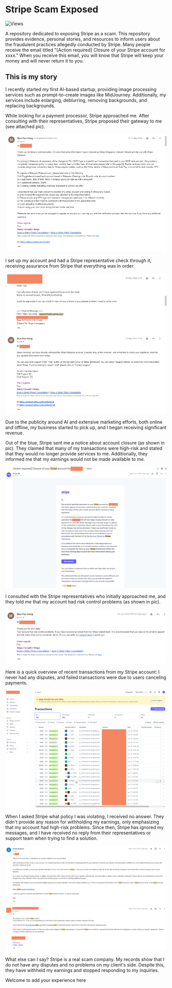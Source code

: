 # Stripe Scam Exposed

![Views](https://hits.dwyl.com/gsw85/Stripe-Scam-Exposed.svg?label=views)

A repository dedicated to exposing Stripe as a scam. This repository provides evidence, personal stories, and resources to inform users about the fraudulent practices allegedly conducted by Stripe. Many people receive the email titled "[Action required] Closure of your Stripe account for xxxx." When you receive this email, you will know that Stripe will keep your money and will never return it to you.

## This is my story
I recently started my first AI-based startup, providing image processing services such as prompt-to-create images like MidJourney. Additionally, my services include enlarging, deblurring, removing backgrounds, and replacing backgrounds.

While looking for a payment processor, Stripe approached me.
After consulting with their representatives, Stripe proposed their gateway to me (see attached pic).

![Communication with stripe](https://github.com/gsw85/Stripe-Scam-Exposed/blob/main/proof/2024-06-sw/stripe_1.png)

I set up my account and had a Stripe representative check through it,
receiving assurance from Stripe that everything was in order.

![Communication and confirm by stripe](https://github.com/gsw85/Stripe-Scam-Exposed/blob/main/proof/2024-06-sw/stripe_2.png)

Due to the publicity around AI and extensive marketing efforts, both online and offline, my business started to pick up, and I began receiving significant revenue.

Out of the blue, Stripe sent me a notice about account closure (as shown in pic).
They claimed that many of my transactions were high-risk and stated that they would no longer provide services to me.
Additionally, they informed me that my earnings would not be made available to me.

![Closure of your stripe account](https://github.com/gsw85/Stripe-Scam-Exposed/blob/main/proof/2024-06-sw/stripe_3.png)

I consulted with the Stripe representatives who initially approached me,
and they told me that my account had risk control problems (as shown in pic).

![Stripe support is useless](https://github.com/gsw85/Stripe-Scam-Exposed/blob/main/proof/2024-06-sw/stripe_4.png)

Here is a quick overview of recent transactions from my Stripe account:
I never had any disputes, and failed transactions were due to users canceling payments.

![Stripe account transaction](https://github.com/gsw85/Stripe-Scam-Exposed/blob/main/proof/2024-06-sw/stripe-transaction-1.png)

When I asked Stripe what policy I was violating, I received no answer.
They didn't provide any reason for withholding my earnings, only emphasizing that my account had high-risk problems.
Since then, Stripe has ignored my messages,
and I have received no reply from their representatives or support team when trying to find a solution.

![Stripe support is useless](https://github.com/gsw85/Stripe-Scam-Exposed/blob/main/proof/2024-06-sw/stripe_5.png)

What else can I say?
Stripe is a real scam company.
My records show that I do not have any disputes and no problems on my client's side.
Despite this, they have withheld my earnings and stopped responding to my inquiries.

Welcome to add your experience here